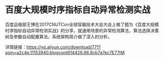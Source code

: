 # 百度大规模时序指标自动异常检测实战
百度运维部王博在2017CNUTCon全球容器技术大会大会上做了题为《百度大规模时序指标自动异常检测实战》的分享，就通用场景的异常检测算法，算法选择决策树及参数自动配置算法，系统架构简介做了深入的分析。

详情链接：https://yq.aliyun.com/download/771?spm=a2c4e.11153940.blogcont614426.96.8cb7a7ec7E77tM
